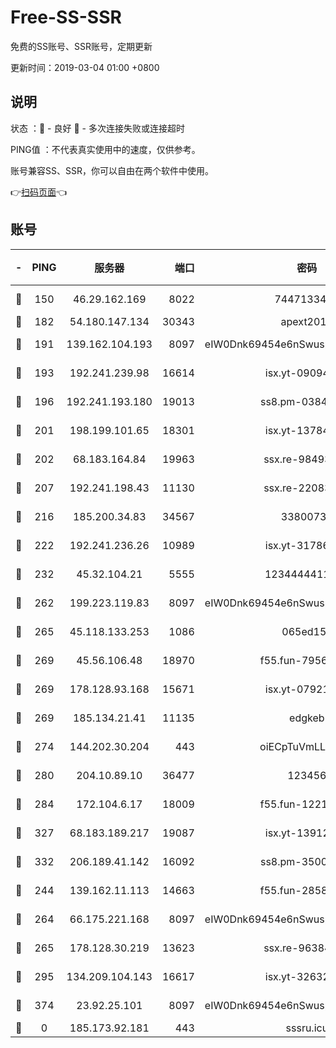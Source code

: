 # Free-SS-SSR

免费的SS账号、SSR账号，定期更新

更新时间：2019-03-04 01:00 +0800

## 说明

状态     ：🙂 - 良好 🙁 - 多次连接失败或连接超时

PING值   ：不代表真实使用中的速度，仅供参考。

账号兼容SS、SSR，你可以自由在两个软件中使用。

👉[扫码页面](https://liesauer.github.io/free-ss-ssr.github.io/)👈

## 账号

|-|PING|服务器|端口|密码|加密方式|区域|
|:----:|:----:|:-----:|-----:|:----:|:----:|:----:|
|🙂|150|46.29.162.169|8022|7447133485|aes-256-cfb|RU|
|🙂|182|54.180.147.134|30343|apext2019|chacha20|KR|
|🙂|191|139.162.104.193|8097|eIW0Dnk69454e6nSwuspv9DmS201tQ0D|aes-256-cfb|JP|
|🙂|193|192.241.239.98|16614|isx.yt-09094169|aes-256-cfb|US|
|🙂|196|192.241.193.180|19013|ss8.pm-03842768|aes-256-cfb|US|
|🙂|201|198.199.101.65|18301|isx.yt-13784325|aes-256-cfb|US|
|🙂|202|68.183.164.84|19963|ssx.re-98493930|aes-256-cfb|US|
|🙂|207|192.241.198.43|11130|ssx.re-22083061|aes-256-cfb|US|
|🙂|216|185.200.34.83|34567|33800731|aes-256-cfb|US|
|🙂|222|192.241.236.26|10989|isx.yt-31786125|aes-256-cfb|US|
|🙂|232|45.32.104.21|5555|1234444411111|aes-256-cfb|SG|
|🙂|262|199.223.119.83|8097|eIW0Dnk69454e6nSwuspv9DmS201tQ0D|aes-256-cfb|US|
|🙂|265|45.118.133.253|1086|065ed15a|aes-256-cfb|SG|
|🙂|269|45.56.106.48|18970|f55.fun-79568034|aes-256-cfb|US|
|🙂|269|178.128.93.168|15671|isx.yt-07921644|aes-256-cfb|SG|
|🙂|269|185.134.21.41|11135|edgkeb|aes-256-cfb|GB|
|🙂|274|144.202.30.204|443|oiECpTuVmLLxk4Ts|aes-256-cfb|US|
|🙂|280|204.10.89.10|36477|123456|aes-256-cfb|US|
|🙂|284|172.104.6.17|18009|f55.fun-12212808|aes-256-cfb|US|
|🙂|327|68.183.189.217|19087|isx.yt-13912703|aes-256-cfb|SG|
|🙂|332|206.189.41.142|16092|ss8.pm-35002158|aes-256-cfb|SG|
|🙂|244|139.162.11.113|14663|f55.fun-28583280|aes-256-cfb|SG|
|🙂|264|66.175.221.168|8097|eIW0Dnk69454e6nSwuspv9DmS201tQ0D|aes-256-cfb|US|
|🙂|265|178.128.30.219|13623|ssx.re-96384846|aes-256-cfb|SG|
|🙂|295|134.209.104.143|16617|isx.yt-32632339|aes-256-cfb|SG|
|🙂|374|23.92.25.101|8097|eIW0Dnk69454e6nSwuspv9DmS201tQ0D|aes-256-cfb|US|
|🙁|0|185.173.92.181|443|sssru.icu|rc4-md5|RU|
